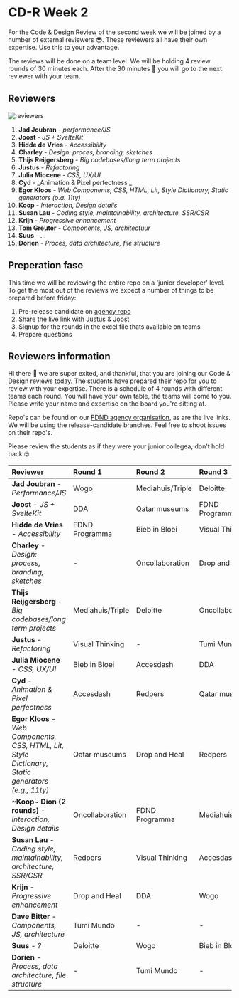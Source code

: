 # CD-R Week 2

For the Code & Design Review of the second week we will be joined by a number of external reviewers 😎. These reviewers all have their own expertise. Use this to your advantage.

The reviews will be done on a team level. We will be holding 4 review rounds of 30 minutes each. After the 30 minutes 🔔 you will go to the next reviewer with your team.

## Reviewers

![reviewers](https://github.com/user-attachments/assets/25c67cd6-7a86-4a18-9e0e-34603467f59a)

1. **Jad Joubran** - _performance/JS_
2. **Joost** - _JS + SvelteKit_ 
3. **Hidde de Vries** - _Accessibility_ 
4. **Charley** - _Design: proces, branding, sketches_
5. **Thijs Reijgersberg** - _Big codebases/llong term projects_
6. **Justus** - _Refactoring_ 
7. **Julia Miocene** - _CSS, UX/UI_
8. **Cyd** - _Animation & Pixel perfectness _
9. **Egor Kloos** - _Web Components, CSS, HTML, Lit, Style Dictionary, Static generators (o.a. 11ty)_
10. **Koop** - _Interaction, Design details_
11. **Susan Lau** - _Coding style, maintainability, architecture, SSR/CSR_
12. **Krijn** - _Progressive enhancement_
13. **Tom Greuter** - _Components, JS, architectuur_
14. **Suus** - ...
15. **Dorien** - _Proces, data architecture, file structure_

## Preperation fase
This time we will be reviewing the entire repo on a 'junior developer' level. To get the most out of the reviews we expect a number of things to be prepared before friday:

1. Pre-release candidate on [agency repo](https://github.com/fdnd-agency)
2. Share the live link with Justus & Joost
3. Signup for the rounds in the excel file thats available on teams
4. Prepare questions

## Reviewers information

Hi there 👋 we are super exited, and thankful, that you are joining our Code & Design reviews today. The students have prepared their repo for you to review with your expertise. There is a schedule of 4 rounds with different teams each round. You will have your own table, the teams will come to you. Please write your name and expertise on the board you're sitting at. 

Repo's can be found on our [FDND agency organisation](https://github.com/fdnd-agency), as are the live links. We will be using the release-candidate branches. Feel free to shoot issues on their repo's.

Please review the students as if they were your junior collegea, don't hold back 🤓.

| Reviewer                              | Round 1              | Round 2        | Round 3            | Round 4         
|:-----------------------------------|:------------------------|:------------------|:----------------------|:-------------------
| **Jad Joubran** - _Performance/JS_      | Wogo                  | Mediahuis/Triple | Deloitte             | Oncollaboration   
| **Joost** - _JS + SvelteKit_            | DDA                   | Qatar museums    | FDND Programma       | Mediahuis/Triple  
| **Hidde de Vries** - _Accessibility_    | FDND Programma        | Bieb in Bloei    | Visual Thinking                  | Qatar museums     
| **Charley** - _Design: process, branding, sketches_ |      -                 | Oncollaboration  | Drop and Heal        | Accesdash         
| **Thijs Reijgersberg** - _Big codebases/long term projects_| Mediahuis/Triple      | Deloitte         | Oncollaboration      | FDND Programma    
| **Justus** - _Refactoring_               | Visual Thinking       | -              | Tumi Mundo           | Deloitte          
| **Julia Miocene** - _CSS, UX/UI_         | Bieb in Bloei         | Accesdash        | DDA                  | Drop and Heal     
| **Cyd** - _Animation & Pixel perfectness_| Accesdash             | Redpers          | Qatar museums        |            -       
| **Egor Kloos** - _Web Components, CSS, HTML, Lit, Style Dictionary, Static generators (e.g., 11ty)_ | Qatar museums | Drop and Heal     | Redpers | -             
| **~Koop~ Dion (2 rounds)** - _Interaction, Design details_ | Oncollaboration       | FDND Programma   | Mediahuis/Triple     | Bieb in Bloei     
| **Susan Lau** - _Coding style, maintainability, architecture, SSR/CSR_ | Redpers          | Visual Thinking  | Accesdash            | Tumi Mundo        
| **Krijn** - _Progressive enhancement_    | Drop and Heal         |         DDA         | Wogo                 | Visual Thinking   
| **Dave Bitter** - _Components, JS, architecture_                | Tumi Mundo            | -              | -      | Wogo              
| **Suus** - _?_                           | Deloitte              | Wogo             | Bieb in Bloei        | Redpers           
| **Dorien** - _Process, data architecture, file structure_  | -                   | Tumi Mundo       |         -             | DDA               
